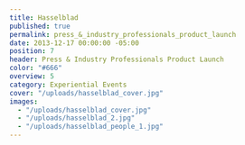 ```yaml
---
title: Hasselblad
published: true
permalink: press_&_industry_professionals_product_launch
date: 2013-12-17 00:00:00 -05:00
position: 7
header: Press & Industry Professionals Product Launch
color: "#666"
overview: 5
category: Experiential Events
cover: "/uploads/hasselblad_cover.jpg"
images:
  - "/uploads/hasselblad_cover.jpg"
  - "/uploads/hasselblad_2.jpg"
  - "/uploads/hasselblad_people_1.jpg"
---
```

